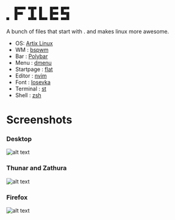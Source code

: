 ```
   █▀▀▀ ▀█▀ █   █▀▀ █▀▀
   █▀▀   █  █   █▀▀ ▀▀█
▀  ▀    ▀▀▀ ▀▀▀ ▀▀▀ ▀▀▀
```

A bunch of files that start with . and makes linux more awesome.

- OS: [Artix Linux](https://artixlinux.org/)
- WM : [bspwm](https://wiki.archlinux.org/index.php/Bspwm)
- Bar : [Polybar](https://github.com/polybar/polybar)
- Menu : [dmenu](https://github.com/mahmoudk1000/dmenu)
- Startpage : [flat](https://github.com/mahmoudk1000/flat-startpage)
- Editor : [nvim](https://neovim.org/)
- Font : [Iosevka](https://github.com/be5invis/Iosevka.git)
- Terminal : [st](https://github.com/siduck76/st)
- Shell : [zsh](https://wiki.archlinux.org/index.php/Zsh)

# Screenshots

### Desktop

![alt text](https://github.com/Mahmoudk1000/Dotfiles/blob/master/Screen/one.png)

### Thunar and Zathura

![alt text](https://github.com/Mahmoudk1000/Dotfiles/blob/master/Screen/two.png)

### Firefox

![alt text](https://github.com/Mahmoudk1000/Dotfiles/blob/master/Screen/three.png)
